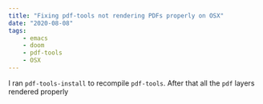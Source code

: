 ```yaml
---
title: "Fixing pdf-tools not rendering PDFs properly on OSX"
date: "2020-08-08"
tags:
    - emacs
    - doom
    - pdf-tools
    - OSX
---
```


I ran `pdf-tools-install` to recompile `pdf-tools`. After that all the `pdf` layers rendered properly
